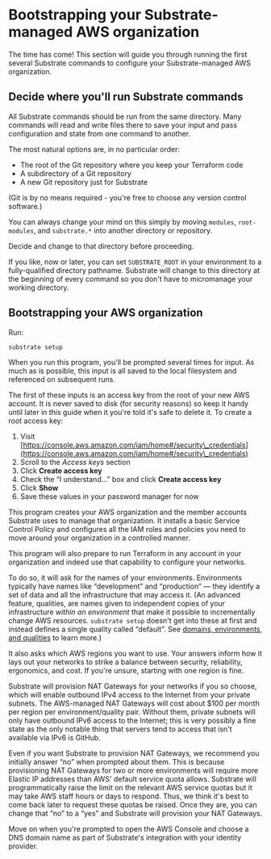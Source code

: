 # Bootstrapping your Substrate-managed AWS organization

The time has come! This section will guide you through running the first several Substrate commands to configure your Substrate-managed AWS organization.

## Decide where you'll run Substrate commands

All Substrate commands should be run from the same directory. Many commands will read and write files there to save your input and pass configuration and state from one command to another.

The most natural options are, in no particular order:

* The root of the Git repository where you keep your Terraform code
* A subdirectory of a Git repository
* A new Git repository just for Substrate

(Git is by no means required - you're free to choose any version control software.)

You can always change your mind on this simply by moving `modules`, `root-modules`, and `substrate.*` into another directory or repository.

Decide and change to that directory before proceeding.

If you like, now or later, you can set `SUBSTRATE_ROOT` in your environment to a fully-qualified directory pathname. Substrate will change to this directory at the beginning of every command so you don't have to micromanage your working directory.

## Bootstrapping your AWS organization

Run:

```shell-session
substrate setup
```

When you run this program, you'll be prompted several times for input. As much as is possible, this input is all saved to the local filesystem and referenced on subsequent runs.

The first of these inputs is an access key from the root of your new AWS account. It is never saved to disk (for security reasons) so keep it handy until later in this guide when it you're told it's safe to delete it. To create a root access key:

1. Visit [https://console.aws.amazon.com/iam/home#/security\_credentials](https://console.aws.amazon.com/iam/home#/security\_credentials)
2. Scroll to the _Access keys_ section
3. Click **Create access key**
4. Check the “I understand...” box and click **Create access key**
5. Click **Show**
6. Save these values in your password manager for now

This program creates your AWS organization and the member accounts Substrate uses to manage that organization. It installs a basic Service Control Policy and configures all the IAM roles and policies you need to move around your organization in a controlled manner.

This program will also prepare to run Terraform in any account in your organization and indeed use that capability to configure your networks.

To do so, it will ask for the names of your environments. Environments typically have names like “development” and “production” — they identify a set of data and all the infrastructure that may access it. (An advanced feature, qualities, are names given to independent copies of your infrastructure _within an environment_ that make it possible to incrementally change AWS resources. `substrate setup` doesn't get into these at first and instead defines a single quality called “default”. See [domains, environments, and qualities](../ref/domains-environments-qualities.md) to learn more.)

It also asks which AWS regions you want to use. Your answers inform how it lays out your networks to strike a balance between security, reliability, ergonomics, and cost. If you're unsure, starting with one region is fine.

Substrate will provision NAT Gateways for your networks if you so choose, which will enable outbound IPv4 access to the Internet from your private subnets. The AWS-managed NAT Gateways will cost about $100 per month per region per environment/quality pair. Without them, private subnets will only have outbound IPv6 access to the Internet; this is very possibly a fine state as the only notable thing that servers tend to access that isn't available via IPv6 is GitHub.

Even if you want Substrate to provision NAT Gateways, we recommend you initially answer “no” when prompted about them. This is because provisioning NAT Gateways for two or more environments will require more Elastic IP addresses than AWS' default service quota allows. Substrate will programmatically raise the limit on the relevant AWS service quotas but it may take AWS staff hours or days to respond. Thus, we think it's best to come back later to request these quotas be raised. Once they are, you can change that “no” to a “yes” and Substrate will provision your NAT Gateways.

Move on when you're prompted to open the AWS Console and choose a DNS domain name as part of Substrate's integration with your identity provider.

